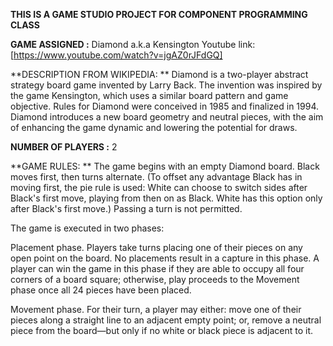 **THIS IS A GAME STUDIO PROJECT FOR COMPONENT PROGRAMMING CLASS**

**GAME ASSIGNED :** Diamond a.k.a Kensington
Youtube link: [https://www.youtube.com/watch?v=jgAZ0rJFdGQ]


**DESCRIPTION FROM WIKIPEDIA: **
Diamond is a two-player abstract strategy board game invented by Larry Back. 
The invention was inspired by the game Kensington, which uses a similar 
board pattern and game objective. Rules for Diamond were conceived in 1985
and finalized in 1994. Diamond introduces a new board geometry and
neutral pieces, with the aim of enhancing the game dynamic and 
lowering the potential for draws. 

**NUMBER OF PLAYERS :** 2

**GAME RULES: **
The game begins with an empty Diamond board. 
Black moves first, then turns alternate. 
(To offset any advantage Black has in moving first, the pie rule is used:
White can choose to switch sides after Black's first move, playing from then on as Black.
White has this option only after Black's first move.) 
Passing a turn is not permitted.

The game is executed in two phases:

Placement phase. 
Players take turns placing one of their pieces on any open point on the board. 
No placements result in a capture in this phase. 
A player can win the game in this phase if they are able to occupy all four corners of a board square;
otherwise, play proceeds to the Movement phase once all 24 pieces have been placed.
    
Movement phase. 
For their turn, a player may either:
    move one of their pieces along a straight line to an adjacent empty point; or,
    remove a neutral piece from the board—but only if no white or black piece is adjacent to it.
